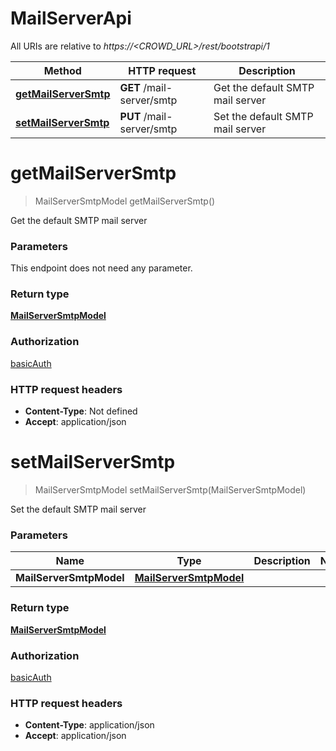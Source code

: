 # MailServerApi

All URIs are relative to *https://&lt;CROWD_URL&gt;/rest/bootstrapi/1*

| Method | HTTP request | Description |
|------------- | ------------- | -------------|
| [**getMailServerSmtp**](MailServerApi.md#getMailServerSmtp) | **GET** /mail-server/smtp | Get the default SMTP mail server |
| [**setMailServerSmtp**](MailServerApi.md#setMailServerSmtp) | **PUT** /mail-server/smtp | Set the default SMTP mail server |


<a name="getMailServerSmtp"></a>
# **getMailServerSmtp**
> MailServerSmtpModel getMailServerSmtp()

Get the default SMTP mail server

### Parameters
This endpoint does not need any parameter.

### Return type

[**MailServerSmtpModel**](../Models/MailServerSmtpModel.md)

### Authorization

[basicAuth](../README.md#basicAuth)

### HTTP request headers

- **Content-Type**: Not defined
- **Accept**: application/json

<a name="setMailServerSmtp"></a>
# **setMailServerSmtp**
> MailServerSmtpModel setMailServerSmtp(MailServerSmtpModel)

Set the default SMTP mail server

### Parameters

|Name | Type | Description  | Notes |
|------------- | ------------- | ------------- | -------------|
| **MailServerSmtpModel** | [**MailServerSmtpModel**](../Models/MailServerSmtpModel.md)|  | |

### Return type

[**MailServerSmtpModel**](../Models/MailServerSmtpModel.md)

### Authorization

[basicAuth](../README.md#basicAuth)

### HTTP request headers

- **Content-Type**: application/json
- **Accept**: application/json

